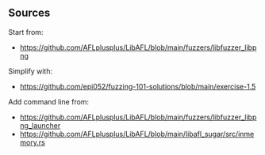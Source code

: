## Sources

Start from:

- https://github.com/AFLplusplus/LibAFL/blob/main/fuzzers/libfuzzer_libpng

Simplify with:

- https://github.com/epi052/fuzzing-101-solutions/blob/main/exercise-1.5

Add command line from:

- https://github.com/AFLplusplus/LibAFL/blob/main/fuzzers/libfuzzer_libpng_launcher
- https://github.com/AFLplusplus/LibAFL/blob/main/libafl_sugar/src/inmemory.rs